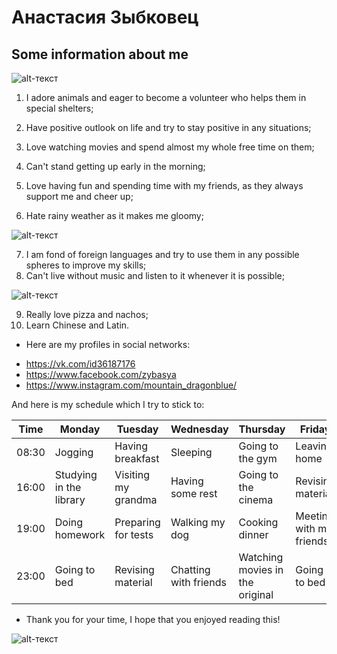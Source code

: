 # Анастасия Зыбковец
## Some information about me
![alt-текст](https://pp.userapi.com/c622928/v622928176/3f261/uJh7vtf9Dwk.jpg "Необязательный титул")
1. I adore animals and eager to become a volunteer who helps them in special shelters;
2. Have positive outlook on life and try to stay positive in any situations;
3. Love watching movies and spend almost my whole free time on them;
4. Can't stand getting up early in the morning;
5. Love having fun and spending time with my friends, as they always support me and cheer up;

6. Hate rainy weather as it makes me gloomy;

![alt-текст](http://media.tumblr.com/tumblr_lyzrlu0IcI1r66ca2.gif "Необязательный титул")

7. I am fond of foreign languages and try to use them in any possible spheres to improve my skills;
8. Can't live without music and listen to it whenever it is possible;

![alt-текст](https://pp.userapi.com/c621529/v621529176/58a9/H9sBi32MkWM.jpg "Необязательный ")

9. Really love pizza and nachos;
10. Learn Chinese and Latin.
+ Here are my profiles in social networks:  
- <https://vk.com/id36187176>
- <https://www.facebook.com/zybasya>
- <https://www.instagram.com/mountain_dragonblue/>

And here is my schedule which I try to stick to:

| Time | Monday | Tuesday | Wednesday | Thursday | Friday | Saturday | Sunday |
| -----| ------ | ------- | --------- | -------- | ------ | -------- | ------ |
| 08:30| Jogging | Having breakfast | Sleeping | Going to the gym | Leaving home | Driving to university | Sleeping |
| 16:00| Studying in the library  | Visiting my grandma | Having some rest | Going to the cinema | Revising material | Finishing lectures | Waking up |
| 19:00| Doing homework | Preparing for tests | Walking my dog | Cooking dinner | Meeting with my friends | Having fun | Walking |
| 23:00| Going to bed | Revising material | Chatting with friends | Watching movies in the original | Going to bed | Still having fun | Sleeping |

+ Thank you for your time, I hope that you enjoyed reading this!

![alt-текст](https://i.ytimg.com/vi/Py9uWbhA2A8/maxresdefault.jpg "Необязат")
